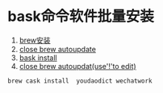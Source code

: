 # bask命令软件批量安装
1. [brew安装](https://brew.sh/index_zh-cn)
2. [close brew autoupdate](https://www.jianshu.com/p/3e413524c79a)
3. [bask install](https://sspai.com/post/32857?utm_source=tuicool&utm_medium=referral)
4. [close brew autoupdat(use'!'to edit)](https://www.jianshu.com/p/21f1fe9f15a7)
```
brew cask install  youdaodict wechatwork 
```
